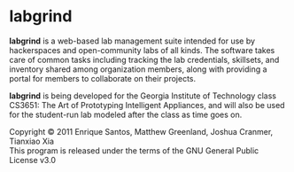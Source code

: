 # labgrind

**labgrind** is a web-based lab management suite intended for use by hackerspaces and open-community labs of all kinds. The software takes care of common tasks including tracking the lab credentials, skillsets, and inventory shared among organization members, along with providing a portal for members to collaborate on their projects.

**labgrind** is being developed for the Georgia Institute of Technology class CS3651: The Art of Prototyping Intelligent Appliances, and will also be used for the student-run lab modeled after the class as time goes on.

Copyright &copy; 2011 Enrique Santos, Matthew Greenland, Joshua Cranmer, Tianxiao Xia<br />
This program is released under the terms of the GNU General Public License v3.0
